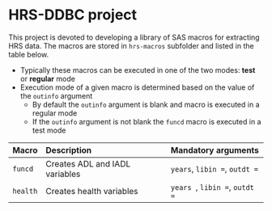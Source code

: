 # HRS-DDBC project

 This project is devoted to developing a library of SAS macros for extracting HRS data. The macros are stored in `hrs-macros` subfolder
and  listed in the table below.

 
* Typically these macros can be executed in one of the two modes: **test** or **regular** mode
* Execution mode of a given macro is determined based on the value of the `outinfo` argument
    - By default the `outinfo` argument is blank and macro is executed in a regular mode
    - If the `outinfo` argument is not blank  the `funcd` macro is executed in a test mode

 
| Macro           | Description                     | Mandatory arguments             |
| :---            | :-----                          | :-----                          |
| `funcd`         | Creates ADL and IADL variables  | `years`,   `libin =`, `outdt =` | 
| `health`        | Creates health variables        | `years `,  `libin =`, `outdt =` | 
